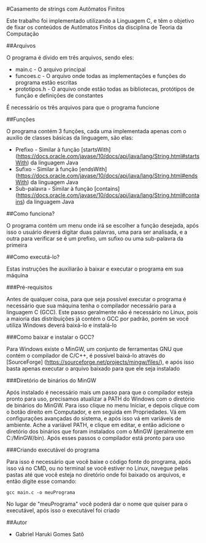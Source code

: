 #Casamento de strings com Autômatos Finitos

Este trabalho foi implementado utilizando a Linguagem C, e têm o objetivo de fixar os conteúdos de Autômatos Finitos da disciplina de Teoria da Computação

##Arquivos

O programa é divido em três arquivos, sendo eles:

* main.c - O arquivo principal
* funcoes.c - O arquivo onde todas as implementações e funções do programa estão escritas
* prototipos.h - O arquivo onde estão todas as bibliotecas, protótipos de função e definições de constantes

É necessário os três arquivos para que o programa funcione

##Funções

O programa contém 3 funções, cada uma implementada apenas com o auxílio de classes básicas da linguagem, são elas:

* Prefixo - Similar à função [startsWith] (https://docs.oracle.com/javase/10/docs/api/java/lang/String.html#startsWith) da linguagem Java
* Sufixo - Similar à função [endsWith] (https://docs.oracle.com/javase/10/docs/api/java/lang/String.html#endsWith) da linguagem Java
* Sub-palavra - Similar à função [contains] (https://docs.oracle.com/javase/10/docs/api/java/lang/String.html#contains) da linguagem Java

##Como funciona?

O programa contém um menu onde irá se escolher a função desejada, após isso o usuário deverá digitar duas palavras, uma para ser analisada, e a outra para verificar se é um prefixo, um sufixo ou uma sub-palavra da primeira

##Como executá-lo?

Estas instruções lhe auxiliarão à baixar e executar o programa em sua máquina

###Pré-requisitos

Antes de qualquer coisa, para que seja possível executar o programa é necessário que sua máquina tenha o compilador necessário para a linguagem C (GCC). Este passo geralmente não é necessário no Linux, pois a maioria das distribuições já contém o GCC por padrão, porém se você utiliza Windows deverá baixá-lo e instalá-lo

###Como baixar e instalar o GCC?

Para Windows existe o MinGW, um conjunto de ferramentas GNU que contém o compilador de C/C++, é possível baixá-lo através do [SourceForge] (https://sourceforge.net/projects/mingw/files/), e após isso basta apenas executar o arquivo baixado para que ele seja instalado

###Diretório de binários do MinGW

Após instalado é necessário mais um passo para que o compilador esteja pronto para uso, precisamos atualizar a PATH do Windows com o diretório de binários do MinGW. Para isso clique no menu Iniciar, e depois clique com o botão direito em Computador, e em seguida em Propriedades. Vá em configurações avançadas do sistema, e após isso vá em variáveis de ambiente. Ache a variável PATH, e clique em editar, e então adicione o diretório dos binários que foram instalados com o MinGW (geralmente em C:/MinGW/bin). Após esses passos o compilador está pronto para uso

###Criando executável do programa

Para isso é necessário que você baixe o código fonte do programa, após isso vá no CMD, ou no terminal se você estiver no Linux, navegue pelas pastas até que você esteja no diretório onde foi baixado os arquivos, e então digite esse comando:

```
gcc main.c -o meuPrograma
```

No lugar de "meuPrograma" você poderá dar o nome que quiser para o executável, após isso o executável foi criado

##Autor

* Gabriel Haruki Gomes Satô
